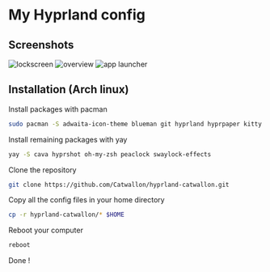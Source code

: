 
# My Hyprland config

## Screenshots

![lockscreen](https://raw.github.com/Catwallon/hyprland-catwallon/master/screenshots/1.png)
![overview](https://raw.github.com/Catwallon/hyprland-catwallon/master/screenshots/2.png)
![app launcher](https://raw.github.com/Catwallon/hyprland-catwallon/master/screenshots/3.png)

## Installation (Arch linux)

Install packages with pacman
```bash
sudo pacman -S adwaita-icon-theme blueman git hyprland hyprpaper kitty neofetch noto-fonts-emoji qt5ct qt6ct swayidle thunar waybar wofi zsh
```
Install remaining packages with yay
```bash
yay -S cava hyprshot oh-my-zsh peaclock swaylock-effects
```
Clone the repository
```bash
git clone https://github.com/Catwallon/hyprland-catwallon.git
```
Copy all the config files in your home directory
```bash
cp -r hyprland-catwallon/* $HOME
```
Reboot your computer
```bash
reboot
```
Done !
